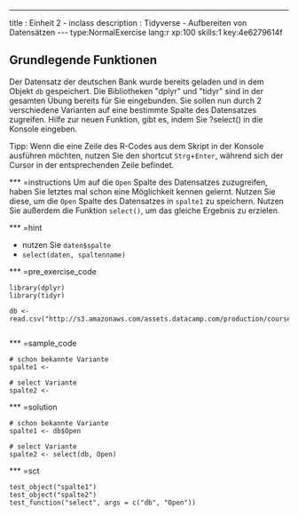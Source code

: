 ---
title       : Einheit 2 - inclass
description : Tidyverse - Aufbereiten von Datensätzen
--- type:NormalExercise lang:r xp:100 skills:1 key:4e6279614f
## Grundlegende Funktionen
Der Datensatz der deutschen Bank wurde bereits geladen und in dem Objekt `db` gespeichert. Die Bibliotheken "dplyr" und "tidyr" sind in der gesamten Übung bereits für Sie eingebunden. 
Sie sollen nun durch 2 verschiedene Varianten auf eine bestimmte Spalte des Datensatzes zugreifen. Hilfe zur neuen Funktion, gibt es, indem Sie ?select() in die Konsole eingeben.


Tipp: 
Wenn die eine Zeile des R-Codes aus dem Skript in der Konsole ausführen möchten, nutzen Sie den shortcut `Strg`+`Enter`, während sich der Cursor in der entsprechenden Zeile befindet. 

*** =instructions
Um auf die `Open` Spalte des Datensatzes zuzugreifen, haben Sie letztes mal schon eine Möglichkeit kennen gelernt. Nutzen Sie diese, um die `Open` Spalte des Datensatzes in `spalte1` zu speichern.
Nutzen Sie außerdem die Funktion `select()`, um das gleiche Ergebnis zu erzielen.



*** =hint
- nutzen Sie `daten$spalte`
- `select(daten, spaltenname)`

*** =pre_exercise_code
```{r}
library(dplyr)
library(tidyr)

db <- read.csv("http://s3.amazonaws.com/assets.datacamp.com/production/course_3722/datasets/db_aktie.csv")


```

*** =sample_code
```{r}
# schon bekannte Variante
spalte1 <-

# select Variante
spalte2 <-

```

*** =solution
```{r}
# schon bekannte Variante
spalte1 <- db$Open

# select Variante
spalte2 <- select(db, Open)

```

*** =sct
```{r}
test_object("spalte1")
test_object("spalte2")
test_function("select", args = c("db", "Open"))

```
